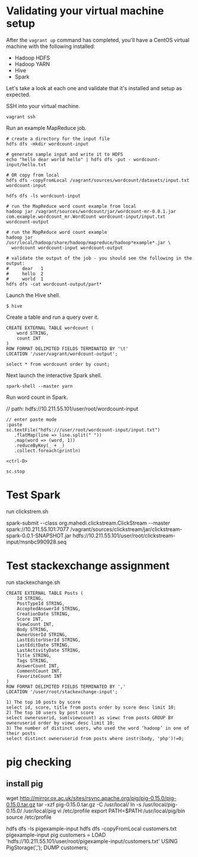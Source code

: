 Validating your virtual machine setup
=====================================

After the `vagrant up` command has completed, you'll have a CentOS
virtual machine with the following installed:

* Hadoop HDFS
* Hadoop YARN
* Hive
* Spark

Let's take a look at each one and validate that it's installed and
setup as expected.

SSH into your virtual machine.

    vagrant ssh

Run an example MapReduce job.

    # create a directory for the input file
    hdfs dfs -mkdir wordcount-input

    # generate sample input and write it to HDFS
    echo "hello dear world hello" | hdfs dfs -put - wordcount-input/hello.txt

    # OR copy from local
    hdfs dfs -copyFromLocal /vagrant/sources/wordcount/datasets/input.txt wordcount-input

    hdfs dfs -ls wordcount-input

    # run the MapReduce word count example from local
    hadoop jar /vagrant/sources/wordcount/jar/wordcount-mr-0.0.1.jar com.example.wordcount_mr.WordCount wordcount-input/input.txt wordcount-output

    # run the MapReduce word count example
    hadoop jar /usr/local/hadoop/share/hadoop/mapreduce/hadoop*example*.jar \
      wordcount wordcount-input wordcount-output

    # validate the output of the job - you should see the following in the output:
    #     dear   1
    #     hello  2
    #     world  1
    hdfs dfs -cat wordcount-output/part*

Launch the Hive shell.

    $ hive

Create a table and run a query over it.

    CREATE EXTERNAL TABLE wordcount (
        word STRING,
        count INT
    )
    ROW FORMAT DELIMITED FIELDS TERMINATED BY '\t'
    LOCATION '/user/vagrant/wordcount-output';

    select * from wordcount order by count;

Next launch the interactive Spark shell.

    spark-shell --master yarn

Run word count in Spark.

// path: hdfs://10.211.55.101/user/root/wordcount-input

    // enter paste mode
    :paste
    sc.textFile("hdfs:///user/root/wordcount-input/input.txt")
       .flatMap(line => line.split(" "))
       .map(word => (word, 1))
       .reduceByKey(_ + _)
       .collect.foreach(println)

    <ctrl-D>

    sc.stop

# Test Spark
run clickstrem.sh

 spark-submit --class org.mahedi.clickstream.ClickStream --master spark://10.211.55.101:7077 /vagrant/sources/clickstream/jar/clickstream-spark-0.0.1-SNAPSHOT.jar hdfs://10.211.55.101/user/root/clickstream-input/msnbc990928.seq

# Test stackexchange assignment
run stackexchange.sh

    CREATE EXTERNAL TABLE Posts (
        Id STRING,
        PostTypeId STRING,
        AcceptedAnswerId STRING,
        CreationDate STRING,
        Score INT,
        ViewCount INT,
        Body STRING,
        OwnerUserId STRING,
        LastEditorUserId STRING,
        LastEditDate STRING,
        LastActivityDate STRING,
        Title STRING,
        Tags STRING,
        AnswerCount INT,
        CommentCount INT,
        FavoriteCount INT
    )
    ROW FORMAT DELIMITED FIELDS TERMINATED BY ','
    LOCATION '/user/root/stackexchange-input';

    1) The top 10 posts by score
    select id, score, title from posts order by score desc limit 10;
    2) The top 10 users by post score
    select owneruserid, sum(viewcount) as viewc from posts GROUP BY owneruserid order by viewc desc limit 10;
    3) The number of distinct users, who used the word ‘hadoop’ in one of their posts
    select distinct owneruserid from posts where instr(body, 'php')!=0;


# pig checking

## install pig
wget http://mirror.ox.ac.uk/sites/rsync.apache.org/pig/pig-0.15.0/pig-0.15.0.tar.gz
tar -xzf pig-0.15.0.tar.gz -C /usr/local/
ln -s /usr/local/pig-0.15.0/ /usr/local/pig
vi /etc/profile
export PATH=$PATH:/usr/local/pig/bin
source /etc/profile

hdfs dfs -ls pigexample-input
hdfs dfs -copyFromLocal customers.txt pigexample-input
pig
customers = LOAD 'hdfs://10.211.55.101/user/root/pigexample-input/customers.txt' USING PigStorage(',');
DUMP customers;
